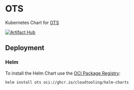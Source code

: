 # OTS

Kubernetes Chart for [OTS](https://github.com/Luzifer/ots)

[![Artifact Hub](https://img.shields.io/endpoint?url=https://artifacthub.io/badge/repository/ots)](https://artifacthub.io/packages/search?repo=ots)

## Deployment

### Helm

To install the Helm Chart use the [OCI Package Registry](https://github.com/orgs/CloudTooling/packages):

```
helm install ots oci://ghcr.io/cloudtooling/helm-charts
```
